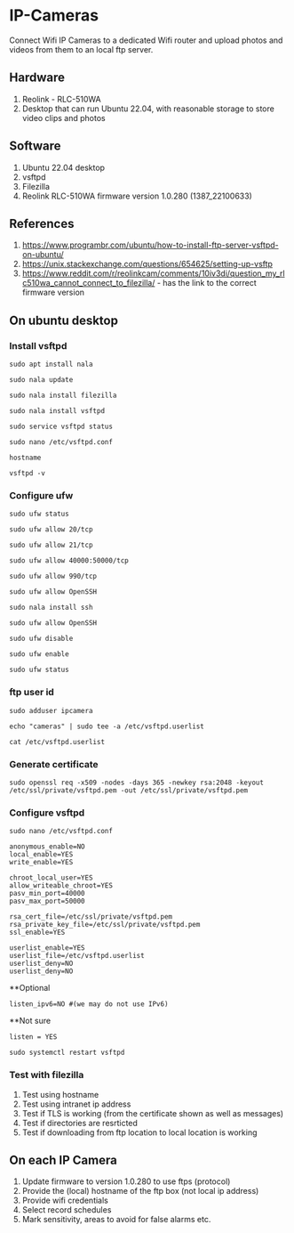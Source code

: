 # IP-Cameras

Connect Wifi IP Cameras to a dedicated Wifi router and upload photos and videos from them to an local ftp server.
## Hardware
1.   Reolink - RLC-510WA
2.   Desktop that can run Ubuntu 22.04, with reasonable storage to store video clips and photos

## Software
1.   Ubuntu 22.04 desktop
2.   vsftpd
3.   Filezilla
4.   Reolink RLC-510WA firmware version 1.0.280 (1387_22100633)


## References

1.   https://www.programbr.com/ubuntu/how-to-install-ftp-server-vsftpd-on-ubuntu/
2.   https://unix.stackexchange.com/questions/654625/setting-up-vsftp
3.   https://www.reddit.com/r/reolinkcam/comments/10iv3di/question_my_rlc510wa_cannot_connect_to_filezilla/ - has the link to the correct firmware version

## On ubuntu desktop

### Install vsftpd

`sudo apt install nala`

`sudo nala update`

`sudo nala install filezilla`

`sudo nala install vsftpd`

`sudo service vsftpd status`

`sudo nano /etc/vsftpd.conf`

`hostname`

`vsftpd -v`


### Configure ufw

`sudo ufw status` 

`sudo ufw allow 20/tcp`

`sudo ufw allow 21/tcp`

`sudo ufw allow 40000:50000/tcp`

`sudo ufw allow 990/tcp`

`sudo ufw allow OpenSSH`

`sudo nala install ssh`

`sudo ufw allow OpenSSH`

`sudo ufw disable`

`sudo ufw enable`

`sudo ufw status`


### ftp user id
`sudo adduser ipcamera`

`echo "cameras" | sudo tee -a /etc/vsftpd.userlist`

`cat /etc/vsftpd.userlist`

### Generate certificate
`sudo openssl req -x509 -nodes -days 365 -newkey rsa:2048 -keyout /etc/ssl/private/vsftpd.pem -out /etc/ssl/private/vsftpd.pem`


### Configure vsftpd
`sudo nano /etc/vsftpd.conf`
  
```
anonymous_enable=NO
local_enable=YES
write_enable=YES

chroot_local_user=YES
allow_writeable_chroot=YES
pasv_min_port=40000
pasv_max_port=50000

rsa_cert_file=/etc/ssl/private/vsftpd.pem
rsa_private_key_file=/etc/ssl/private/vsftpd.pem
ssl_enable=YES

userlist_enable=YES
userlist_file=/etc/vsftpd.userlist
userlist_deny=NO
userlist_deny=NO
```

**Optional
```
listen_ipv6=NO #(we may do not use IPv6)
```

**Not sure
```
listen = YES
```

`sudo systemctl restart vsftpd`


### Test with filezilla
1.  Test using hostname
2.  Test using intranet ip address
3.  Test if TLS is working (from the certificate shown as well as messages)
4.  Test if directories are resrticted
5.  Test if downloading from ftp location to local location is working

## On each IP Camera

1.  Update firmware to version 1.0.280 to use ftps (protocol)
2.  Provide the (local) hostname of the ftp box (not local ip address)
3.  Provide wifi credentials
4.  Select record schedules
5.  Mark sensitivity, areas to avoid for false alarms etc.



